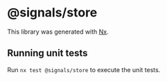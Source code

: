 # @signals/store

This library was generated with [Nx](https://nx.dev).

## Running unit tests

Run `nx test @signals/store` to execute the unit tests.

